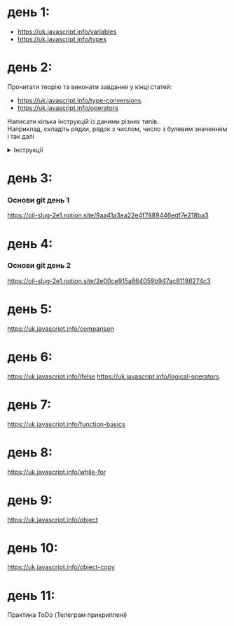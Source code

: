 # день 1:

- https://uk.javascript.info/variables
- https://uk.javascript.info/types

# день 2:

Прочитати теорію та виконати завдання у кінці статей:

- https://uk.javascript.info/type-conversions
- https://uk.javascript.info/operators

Написати кілька інструкцій із даними різних типів.
<br/>
Наприклад, складіть рядки, рядок з числом, число з булевим значенням і так далі

<details><summary>Інструкції</summary>

Саме час перейти до чогось, що більше одного рядка і познайомитися з інструкціями в коді, розібратися зі структурою, виконати перший код

Інструкції - це команди в коді, які виконують зумовлені дії і в цьому сенсі мова програмування не сильно відрізняється від людської мови - містить правила та структуру

Інструкція console.log('привіт!') виводить повідомлення з текстом привіт!

Тут console.log() - це вбудована (заздалегідь визначена) функція
А 'привіт!' - аргумент цієї функції

Про функції ми поговоримо через тиждень, а поки що можна сприймати будь-які окремі шматки коду саме як інструкції для машини - команди, зрозумілі і програмісту та комп'ютеру
(ми спеціально спрощуємо ці поняття у перший тиждень)

</details>

# день 3:

### Основи git день 1
https://oil-slug-2e1.notion.site/9aa41a3ea22e4f7889446edf7e218ba3

# день 4:

### Основи git день 2
https://oil-slug-2e1.notion.site/2e00ce915a864059b947ac81186274c3

# день 5:

https://uk.javascript.info/comparison

# день 6:

https://uk.javascript.info/ifelse
https://uk.javascript.info/logical-operators

# день 7:

https://uk.javascript.info/function-basics

# день 8:

https://uk.javascript.info/while-for

# день 9:

https://uk.javascript.info/object

# день 10:

https://uk.javascript.info/object-copy

# день 11:

Практика ToDo (Телеграм прикриплені)

